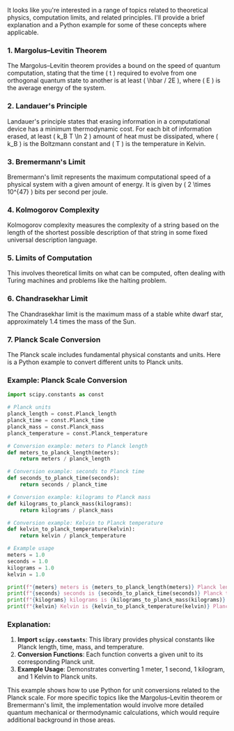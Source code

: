It looks like you're interested in a range of topics related to theoretical physics, computation limits, and related principles. I'll provide a brief explanation and a Python example for some of these concepts where applicable.

### 1. Margolus–Levitin Theorem
The Margolus–Levitin theorem provides a bound on the speed of quantum computation, stating that the time \( t \) required to evolve from one orthogonal quantum state to another is at least \( \hbar / 2E \), where \( E \) is the average energy of the system.

### 2. Landauer's Principle
Landauer's principle states that erasing information in a computational device has a minimum thermodynamic cost. For each bit of information erased, at least \( k_B T \ln 2 \) amount of heat must be dissipated, where \( k_B \) is the Boltzmann constant and \( T \) is the temperature in Kelvin.

### 3. Bremermann's Limit
Bremermann's limit represents the maximum computational speed of a physical system with a given amount of energy. It is given by \( 2 \times 10^{47} \) bits per second per joule.

### 4. Kolmogorov Complexity
Kolmogorov complexity measures the complexity of a string based on the length of the shortest possible description of that string in some fixed universal description language.

### 5. Limits of Computation
This involves theoretical limits on what can be computed, often dealing with Turing machines and problems like the halting problem.

### 6. Chandrasekhar Limit
The Chandrasekhar limit is the maximum mass of a stable white dwarf star, approximately 1.4 times the mass of the Sun.

### 7. Planck Scale Conversion
The Planck scale includes fundamental physical constants and units. Here is a Python example to convert different units to Planck units.

### Example: Planck Scale Conversion

```python
import scipy.constants as const

# Planck units
planck_length = const.Planck_length
planck_time = const.Planck_time
planck_mass = const.Planck_mass
planck_temperature = const.Planck_temperature

# Conversion example: meters to Planck length
def meters_to_planck_length(meters):
    return meters / planck_length

# Conversion example: seconds to Planck time
def seconds_to_planck_time(seconds):
    return seconds / planck_time

# Conversion example: kilograms to Planck mass
def kilograms_to_planck_mass(kilograms):
    return kilograms / planck_mass

# Conversion example: Kelvin to Planck temperature
def kelvin_to_planck_temperature(kelvin):
    return kelvin / planck_temperature

# Example usage
meters = 1.0
seconds = 1.0
kilograms = 1.0
kelvin = 1.0

print(f"{meters} meters is {meters_to_planck_length(meters)} Planck lengths")
print(f"{seconds} seconds is {seconds_to_planck_time(seconds)} Planck times")
print(f"{kilograms} kilograms is {kilograms_to_planck_mass(kilograms)} Planck masses")
print(f"{kelvin} Kelvin is {kelvin_to_planck_temperature(kelvin)} Planck temperatures")
```

### Explanation:

1. **Import `scipy.constants`**: This library provides physical constants like Planck length, time, mass, and temperature.
2. **Conversion Functions**: Each function converts a given unit to its corresponding Planck unit.
3. **Example Usage**: Demonstrates converting 1 meter, 1 second, 1 kilogram, and 1 Kelvin to Planck units.

This example shows how to use Python for unit conversions related to the Planck scale. For more specific topics like the Margolus–Levitin theorem or Bremermann's limit, the implementation would involve more detailed quantum mechanical or thermodynamic calculations, which would require additional background in those areas.
